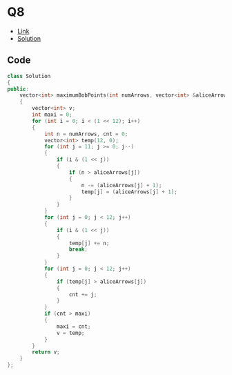 # Q8

- [Link](leetcode.com/problems/maximum-points-in-an-archery-competition/)
- [Solution](https://leetcode.com/problems/maximum-points-in-an-archery-competition/submissions/875687180/)

## Code

```cpp
class Solution
{
public:
    vector<int> maximumBobPoints(int numArrows, vector<int> &aliceArrows)
    {
        vector<int> v;
        int maxi = 0;
        for (int i = 0; i < (1 << 12); i++)
        {
            int n = numArrows, cnt = 0;
            vector<int> temp(12, 0);
            for (int j = 11; j >= 0; j--)
            {
                if (i & (1 << j))
                {
                    if (n > aliceArrows[j])
                    {
                        n -= (aliceArrows[j] + 1);
                        temp[j] = (aliceArrows[j] + 1);
                    }
                }
            }
            for (int j = 0; j < 12; j++)
            {
                if (i & (1 << j))
                {
                    temp[j] += n;
                    break;
                }
            }
            for (int j = 0; j < 12; j++)
            {
                if (temp[j] > aliceArrows[j])
                {
                    cnt += j;
                }
            }
            if (cnt > maxi)
            {
                maxi = cnt;
                v = temp;
            }
        }
        return v;
    }
};
```	